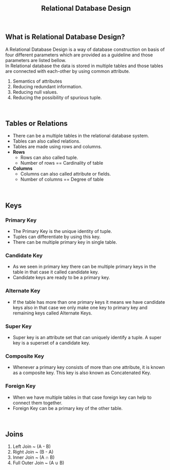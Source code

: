 <div align = center>
    <h2>Relational Database Design</h2>
</div>

<br>


## What is Relational Database Design?

A Relational Database Design is a way of database construction on basis of four different parameters which are provided as a guideline and those parameters are listed bellow.   
In Relational database the data is stored in multiple tables and those tables are connected with each-other by using common attribute. 

1. Semantics of attributes
2. Reducing redundant information. 
3. Reducing null values.
4. Reducing the possibility of spurious tuple.

<br>

## Tables or Relations

* There can be a multiple tables in the relational database system.
* Tables can also called relations.
* Tables are made using rows and columns.
* **Rows**
    * Rows can also called tuple.
    * Number of rows == Cardinality of table
* **Columns**
    * Columns can also called attribute or fields.
    * Number of columns == Degree of table

<br>

## Keys

### Primary Key

- The Primary Key is the unique identity of tuple.
- Tuples can differentiate by using this key.
- There can be multiple primary key in single table.

### Candidate Key

- As we seen in primary key there can be multiple primary keys in the table in that case it called candidate key.
- Candidate keys are ready to be a primary key.   

### Alternate Key
- If the table has more than one primary keys it means we have candidate keys also in that case we only make one key to primary key and remaining keys called Alternate Keys.

### Super Key

- Super key is an attribute set that can uniquely identify a tuple. A super key is a superset of a candidate key.

### Composite Key

- Whenever a primary key consists of more than one attribute, it is known as a composite key. This key is also known as Concatenated Key.

### Foreign Key

- When we have multiple tables in that case foreign key can help to connect them together.
- Foreign Key can be a primary key of the other table.

<br>

## Joins

1. Left Join ~ (A - B)
2. Right Join ~ (B - A)
3. Inner Join ~ (A ∩ B)
4. Full Outer Join ~ (A ∪ B)